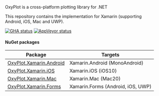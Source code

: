 OxyPlot is a cross-platform plotting library for .NET

This repository contains the implementation for Xamarin (supporting Android, iOS, Mac and UWP).

[![GHA status](https://github.com/oxyplot/oxyplot-xamarin/actions/workflows/dotnet.yml/badge.svg)](https://github.com/oxyplot/oxyplot-xamarin/actions/workflows/dotnet.yml?branch=develop)
[![AppVeyor status](https://img.shields.io/appveyor/ci/objorke/oxyplot-xamarin.svg)](https://ci.appveyor.com/project/objorke/oxyplot-xamarin)

#### NuGet packages

Package | Targets
--------|---------------
[OxyPlot.Xamarin.Android](https://www.nuget.org/packages/OxyPlot.Xamarin.Android) | Xamarin.Android (MonoAndroid)
[OxyPlot.Xamarin.iOS](https://www.nuget.org/packages/OxyPlot.Xamarin.iOS) | Xamarin.iOS (iOS10)
[OxyPlot.Xamarin.Mac](https://www.nuget.org/packages/OxyPlot.Xamarin.Mac) | Xamarin.Mac (Mac20)
[OxyPlot.Xamarin.Forms](https://www.nuget.org/packages/OxyPlot.Xamarin.Forms) | Xamarin.Forms (Android, iOS, UWP)
